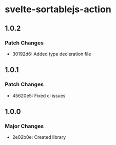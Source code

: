 # svelte-sortablejs-action

## 1.0.2

### Patch Changes

- 30192d6: Added type decleration file

## 1.0.1

### Patch Changes

- 45620e5: Fixed ci issues

## 1.0.0

### Major Changes

- 2e02b0e: Created library

